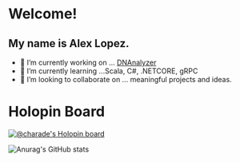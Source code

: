 # Welcome! 
## My name is Alex Lopez.

- 🔭 I’m currently working on ... [DNAnalyzer](https://github.com/plopez26DPU/DNAnalyzer)
- 🌱 I’m currently learning ...Scala, C#, .NETCORE, gRPC 
- 👯 I’m looking to collaborate on ... meaningful projects and ideas.

# Holopin Board
[![@charade's Holopin board](https://holopin.me/charade)](https://holopin.io/@charade)

![Anurag's GitHub stats](https://github-readme-stats.vercel.app/api?username=plopez26DPU&theme=ocean_dark&show_icons=true&count_private=true)
